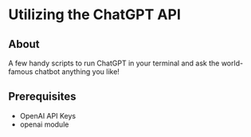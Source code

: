 # Utilizing the ChatGPT API

## About

A few handy scripts to run ChatGPT in your terminal and ask the world-famous chatbot anything you like!

## Prerequisites

- OpenAI API Keys
- openai module
